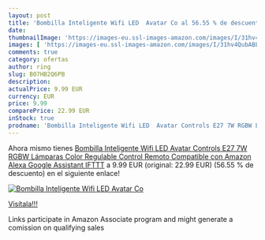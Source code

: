 ```yaml
---
layout: post
title: 'Bombilla Inteligente Wifi LED  Avatar Co al 56.55 % de descuento'
date: 
thumbnailImage: 'https://images-eu.ssl-images-amazon.com/images/I/31hv4QubABL._SL200_.jpg'
images: [ 'https://images-eu.ssl-images-amazon.com/images/I/31hv4QubABL._SL200_.jpg' ]
comments: true
category: ofertas
author: ring
slug: B07HB2Q6PB
description:
actualPrice: 9.99 EUR
currency: EUR
price: 9.99
comparePrice: 22.99 EUR
inStock: true
prodname: 'Bombilla Inteligente Wifi LED  Avatar Controls E27 7W RGBW Lámparas Color Regulable Control Remoto Compatible con Amazon Alexa Google Assistant IFTTT'
---
```


Ahora mismo tienes [Bombilla Inteligente Wifi LED  Avatar Controls E27 7W RGBW Lámparas Color Regulable Control Remoto Compatible con Amazon Alexa Google Assistant IFTTT](https://www.amazon.es/dp/B07HB2Q6PB/?tag=tolees-21) a 9.99 EUR (original: 22.99 EUR) (56.55 %  de descuento) en el siguiente enlace!

[![Bombilla Inteligente Wifi LED  Avatar Co](https://images-eu.ssl-images-amazon.com/images/I/31hv4QubABL._SL200_.jpg)](https://www.amazon.es/dp/B07HB2Q6PB/?tag=tolees-21)

[Visítala!!!](https://www.amazon.es/dp/B07HB2Q6PB/?tag=tolees-21)

Links participate in Amazon Associate program and might generate a comission on qualifying sales
